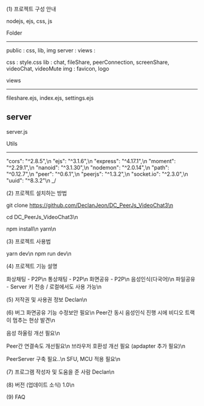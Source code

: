 (1) 프로젝트 구성 안내

nodejs, ejs, css, js

Folder

---

public : css, lib, img
server :
views :

css : style.css
lib : chat, fileShare, peerConnection, screenShare, videoChat, videoMute
img : favicon, logo

views

---

fileshare.ejs,
index.ejs,
settings.ejs

## server

server.js

Utils

---

"cors": "^2.8.5",\n
"ejs": "^3.1.6",\n
"express": "^4.17.1",\n
"moment": "^2.29.1",\n
"nanoid": "^3.1.30",\n
"nodemon": "^2.0.14",\n
"path": "^0.12.7",\n
"peer": "^0.6.1",\n
"peerjs": "^1.3.2",\n
"socket.io": "^2.3.0",\n
"uuid": "^8.3.2"\n
\_/

(2) 프로젝트 설치하는 방법

git clone https://github.com/DeclanJeon/DC_PeerJs_VideoChat3\n

cd DC_PeerJs_VideoChat3\n

npm install\n
yarn\n

(3) 프로젝트 사용법

yarn dev\n
npm run dev\n

(4) 프로젝트 기능 설명

화상채팅 - P2P\n
통상채팅 - P2P\n
화면공유 - P2P\n
음성인식(다국어)\n
파일공유 - Server 키 전송 / 로컬에서도 사용 가능\n

(5) 저작권 및 사용권 정보
Declan\n

(6) 버그
화면공유 기능 수정보안 필요\n
Peer간 동시 음성인식 진행 시에 비디오 트랙이 멈추는 현상 발견\n

음성 하울링 개선 필요\n

Peer간 연결속도 개선필요\n
브라우저 호환성 개선 필요 (apdapter 추가 필요)\n

PeerServer 구축 필요..\n
SFU, MCU 적용 필요\n

(7) 프로그램 작성자 및 도움을 준 사람
Declan\n

(8) 버전 (업데이트 소식)
1.0\n

(9) FAQ
